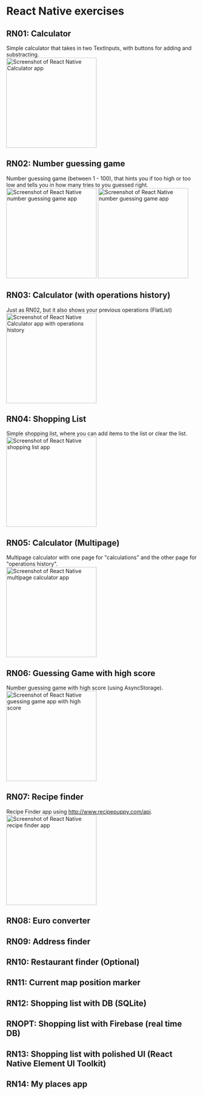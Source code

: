 # React Native exercises

## RN01: Calculator
Simple calculator that takes in two TextInputs, with buttons for adding and substracting.  
<a href="https://raw.githubusercontent.com/Claudiferock/Mobile-Programming/master/img/RN01.jpeg"><img src="https://raw.githubusercontent.com/Claudiferock/Mobile-Programming/master/img/RN01.jpeg" alt="Screenshot of React Native Calculator app" width="238"/></a>  
## RN02: Number guessing game
Number guessing game (between 1 - 100), that hints you if too high or too low and tells you in how many tries to you guessed right.  
<a href="https://raw.githubusercontent.com/Claudiferock/Mobile-Programming/master/img/RN02(01).jpeg"><img src="https://raw.githubusercontent.com/Claudiferock/Mobile-Programming/master/img/RN02(01).jpeg" alt="Screenshot of React Native number guessing game app" width="238"/></a> <a href="https://raw.githubusercontent.com/Claudiferock/Mobile-Programming/master/img/RN02(02).jpeg"><img src="https://raw.githubusercontent.com/Claudiferock/Mobile-Programming/master/img/RN02(02).jpeg" alt="Screenshot of React Native number guessing game app" width="238"/></a>  
## RN03: Calculator (with operations history)
Just as RN02, but it also shows your previous operations (FlatList)  
<a href="https://raw.githubusercontent.com/Claudiferock/Mobile-Programming/master/img/RN03.jpeg"><img src="https://raw.githubusercontent.com/Claudiferock/Mobile-Programming/master/img/RN03.jpeg" alt="Screenshot of React Native Calculator app with operations history" width="238"/></a>  

## RN04: Shopping List
Simple shopping list, where you can add items to the list or clear the list.  
<a href="https://raw.githubusercontent.com/Claudiferock/Mobile-Programming/master/img/RN04.jpeg"><img src="https://raw.githubusercontent.com/Claudiferock/Mobile-Programming/master/img/RN04.jpeg" alt="Screenshot of React Native shopping list app" width="238"/></a> 

## RN05: Calculator (Multipage)
Multipage calculator with one page for "calculations" and the other page for "operations history".  
<a href="https://raw.githubusercontent.com/Claudiferock/Mobile-Programming/master/img/RN05.jpeg"><img src="https://raw.githubusercontent.com/Claudiferock/Mobile-Programming/master/img/RN05.jpeg" alt="Screenshot of React Native multipage calculator app" width="238"/></a>  


## RN06: Guessing Game with high score
Number guessing game with high score (using AsyncStorage).  
<a href="https://raw.githubusercontent.com/Claudiferock/Mobile-Programming/master/img/RN06.jpeg"><img src="https://raw.githubusercontent.com/Claudiferock/Mobile-Programming/master/img/RN06.jpeg" alt="Screenshot of React Native guessing game app with high score" width="238"/></a>  


## RN07: Recipe finder
Recipe Finder app using http://www.recipepuppy.com/api.  
<a href="https://raw.githubusercontent.com/Claudiferock/Mobile-Programming/master/img/RN07.jpeg"><img src="https://raw.githubusercontent.com/Claudiferock/Mobile-Programming/master/img/RN07.jpeg" alt="Screenshot of React Native recipe finder app" width="238"/></a>  

## RN08: Euro converter


## RN09: Address finder


## RN10: Restaurant finder (Optional)


## RN11: Current map position marker 


## RN12: Shopping list with DB (SQLite)


## RNOPT: Shopping list with Firebase (real time DB)


## RN13: Shopping list with polished UI (React Native Element UI Toolkit)


## RN14: My places app
